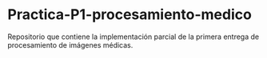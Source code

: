 # Practica-P1-procesamiento-medico
Repositorio que contiene la implementación parcial de la primera entrega de procesamiento de imágenes médicas.
